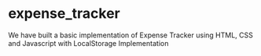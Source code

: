 # expense_tracker
We have built a basic implementation of Expense Tracker using HTML, CSS and Javascript with LocalStorage Implementation

